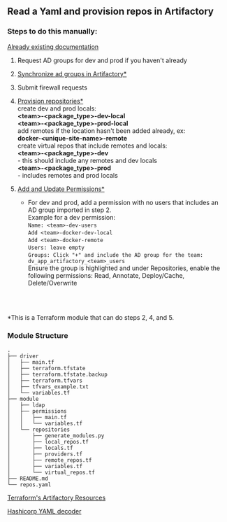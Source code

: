 ## Read a Yaml and provision repos in Artifactory

### Steps to do this manually:

[Already existing documentation](https://firstcitizens-my.sharepoint.com/:w:/p/feruza_allaberganova/ETarByulDW9GrI5SwKx0eXIBWF4Jk7CEsIoBI3VPSptVEA?e=aPFELd)

1. Request AD groups for dev and prod if you haven't already
2. <u>Synchronize ad groups in Artifactory*</u>
3. Submit firewall requests
4. <u>Provision repositories*</u><br>
    create dev and prod locals:<br>
        **\<team>-\<package_type>-dev-local**<br>
        **\<team>-\<package_type>-prod-local**<br>
    add remotes if the location hasn't been added already, ex:<br>
        **docker-\<unique-site-name>-remote**<br>
    create virtual repos that include remotes and locals:<br>
        **\<team>-\<package_type>-dev**<br>
        - this should include any remotes and dev locals<br>
        **\<team>-\<package_type>-prod**<br>
        - includes remotes and prod locals<br>

5. <u>Add and Update Permissions*</u><br>
    - For dev and prod, add a permission with no users that includes an AD group imported in step 2.<br>
      Example for a dev permission:<br>
      `Name: <team>-dev-users`<br>
      `Add <team>-docker-dev-local`<br>
      `Add <team>-docker-remote`<br>
      `Users: leave empty`<br>
      `Groups: Click "+" and include the AD group for the team: dv_app_artifactory_<team>_users`<br>
      Ensure the group is highlighted and under Repositories, enable the following permissions: Read, Annotate, Deploy/Cache, Delete/Overwrite
<br>
<br>
      

*This is a Terraform module that can do steps 2, 4, and 5. 

### Module Structure
```
.
├── driver
│   ├── main.tf
│   ├── terraform.tfstate
│   ├── terraform.tfstate.backup
│   ├── terraform.tfvars
│   ├── tfvars_example.txt
│   └── variables.tf
├── module
│   ├── ldap
│   ├── permissions
│   │   ├── main.tf
│   │   └── variables.tf
│   └── repositories
│       ├── generate_modules.py
│       ├── local_repos.tf
│       ├── locals.tf
│       ├── providers.tf
│       ├── remote_repos.tf
│       ├── variables.tf
│       └── virtual_repos.tf
├── README.md
└── repos.yaml
```

[Terraform's Artifactory Resources](https://registry.terraform.io/providers/jfrog/artifactory/latest/docs)

[Hashicorp YAML decoder](https://developer.hashicorp.com/terraform/language/functions/yamldecode)

